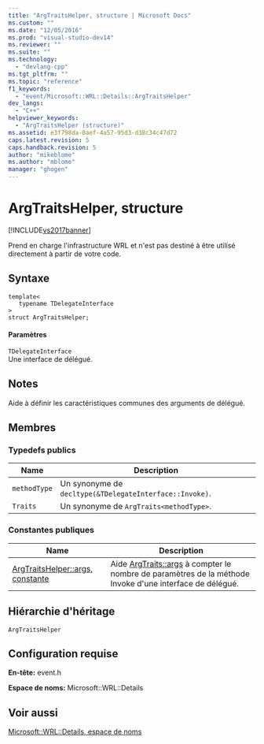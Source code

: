```yaml
---
title: "ArgTraitsHelper, structure | Microsoft Docs"
ms.custom: ""
ms.date: "12/05/2016"
ms.prod: "visual-studio-dev14"
ms.reviewer: ""
ms.suite: ""
ms.technology: 
  - "devlang-cpp"
ms.tgt_pltfrm: ""
ms.topic: "reference"
f1_keywords: 
  - "event/Microsoft::WRL::Details::ArgTraitsHelper"
dev_langs: 
  - "C++"
helpviewer_keywords: 
  - "ArgTraitsHelper (structure)"
ms.assetid: e3f798da-0aef-4a57-95d3-d38c34c47d72
caps.latest.revision: 5
caps.handback.revision: 5
author: "mikeblome"
ms.author: "mblome"
manager: "ghogen"
---
```

# ArgTraitsHelper, structure
[!INCLUDE[vs2017banner](../assembler/inline/includes/vs2017banner.md)]

Prend en charge l'infrastructure WRL et n'est pas destiné à être utilisé directement à partir de votre code.  
  
## Syntaxe  
  
```  
template<  
   typename TDelegateInterface  
>  
struct ArgTraitsHelper;  
```  
  
#### Paramètres  
 `TDelegateInterface`  
 Une interface de délégué.  
  
## Notes  
 Aide à définir les caractéristiques communes des arguments de délégué.  
  
## Membres  
  
### Typedefs publics  
  
|Name|Description|  
|----------|-----------------|  
|`methodType`|Un synonyme de `decltype(&TDelegateInterface::Invoke)`.|  
|`Traits`|Un synonyme de `ArgTraits<methodType>`.|  
  
### Constantes publiques  
  
|Name|Description|  
|----------|-----------------|  
|[ArgTraitsHelper::args, constante](../windows/argtraitshelper-args-constant.md)|Aide [ArgTraits::args](../windows/argtraits-args-constant.md) à compter le nombre de paramètres de la méthode Invoke d'une interface de délégué.|  
  
## Hiérarchie d'héritage  
 `ArgTraitsHelper`  
  
## Configuration requise  
 **En\-tête:** event.h  
  
 **Espace de noms:** Microsoft::WRL::Details  
  
## Voir aussi  
 [Microsoft::WRL::Details, espace de noms](../windows/microsoft-wrl-details-namespace.md)